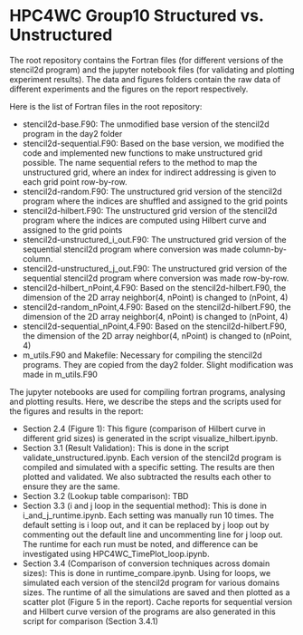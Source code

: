 # HPC4WC Group10 Structured vs. Unstructured

The root repository contains the Fortran files (for different versions of the stencil2d program) and the jupyter notebook files (for validating and plotting experiment results). The data and figures folders contain the raw data of different experiments and the figures on the report respectively. 

Here is the list of Fortran files in the root repository:
* stencil2d-base.F90: The unmodified base version of the stencil2d program in the day2 folder
* stencil2d-sequential.F90: Based on the base version, we modified the code and implemented new functions to make unstructured grid possible. The name sequential refers to the method to map the unstructured grid, where an index for indirect addressing is given to each grid point row-by-row.
* stencil2d-random.F90: The unstructured grid version of the stencil2d program where the indices are shuffled and assigned to the grid points
* stencil2d-hilbert.F90: The unstructured grid version of the stencil2d program where the indices are computed using Hilbert curve and assigned to the grid points
* stencil2d-unstructured_i_out.F90: The unstructured grid version of the sequential stencil2d program where conversion was made column-by-column.
* stencil2d-unstructured_j_out.F90: The unstructured grid version of the sequential stencil2d program where conversion was made row-by-row.
* stencil2d-hilbert_nPoint,4.F90: Based on the stencil2d-hilbert.F90, the dimension of the 2D array neighbor(4, nPoint) is changed to (nPoint, 4)
* stencil2d-random_nPoint,4.F90: Based on the stencil2d-hilbert.F90, the dimension of the 2D array neighbor(4, nPoint) is changed to (nPoint, 4)
* stencil2d-sequential_nPoint,4.F90: Based on the stencil2d-hilbert.F90, the dimension of the 2D array neighbor(4, nPoint) is changed to (nPoint, 4)
* m_utils.F90 and Makefile: Necessary for compiling the stencil2d programs. They are copied from the day2 folder. Slight modification was made in m_utils.F90

The jupyter notebooks are used for compiling fortran programs, analysing and plotting results. Here, we describe the steps and the scripts used for the figures and results in the report: 
* Section 2.4 (Figure 1): This figure (comparison of Hilbert curve in different grid sizes) is generated in the script visualize_hilbert.ipynb.
* Section 3.1 (Result Validation): This is done in the script validate_unstructured.ipynb. Each version of the stencil2d program is compiled and simulated with a specific setting. The results are then plotted and validated. We also subtracted the results each other to ensure they are the same.
* Section 3.2 (Lookup table comparison): TBD
* Section 3.3 (i and j loop in the sequential method): This is done in i_and_j_runtime.ipynb. Each setting was manually run 10 times. The default setting is i loop out, and it can be replaced by j loop out by commenting out the default line and uncommenting line for j loop out. The runtime for each run must be noted, and difference can be investigated using HPC4WC_TimePlot_loop.ipynb.
* Section 3.4 (Comparison of conversion techniques across domain sizes): This is done in runtime_compare.ipynb. Using for loops, we simulated each version of the stencil2d program for various domains sizes. The runtime of all the simulations are saved and then plotted as a scatter plot (Figure 5 in the report). Cache reports for sequential version and Hilbert curve version of the programs are also generated in this script for comparison (Section 3.4.1) 
